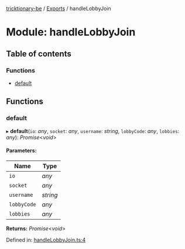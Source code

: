 [tricktionary-be](../README.md) / [Exports](../modules.md) / handleLobbyJoin

# Module: handleLobbyJoin

## Table of contents

### Functions

- [default](handlelobbyjoin.md#default)

## Functions

### default

▸ **default**(`io`: *any*, `socket`: *any*, `username`: *string*, `lobbyCode`: *any*, `lobbies`: *any*): *Promise*<*void*\>

#### Parameters:

Name | Type |
------ | ------ |
`io` | *any* |
`socket` | *any* |
`username` | *string* |
`lobbyCode` | *any* |
`lobbies` | *any* |

**Returns:** *Promise*<*void*\>

Defined in: [handleLobbyJoin.ts:4](https://github.com/story-squad/tricktionary-be/blob/f17c3de/src/sockets/handleLobbyJoin.ts#L4)
